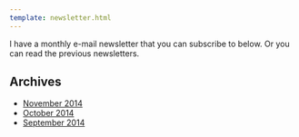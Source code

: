 ```yaml
---
template: newsletter.html
---
```


I have a monthly e-mail newsletter that you can subscribe to below. Or you can read the previous newsletters.

## Archives ##
- [November 2014](http://eepurl.com/62Mpn)
- [October 2014](http://eepurl.com/4E88D)
- [September 2014](http://eepurl.com/3dJNv)